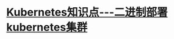 # [Kubernetes知识点---二进制部署kubernetes集群](https://linuxwt.com/kuberneteszhi-shi-dian-kubeadmbu-shu-kubernetesgao-ke-yong-ji-qun-2/)
